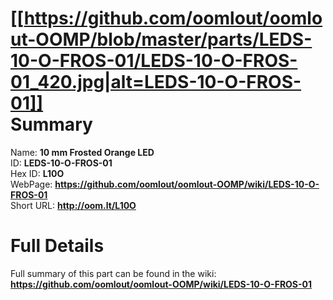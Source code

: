 
[[https://github.com/oomlout/oomlout-OOMP/blob/master/parts/LEDS-10-O-FROS-01/LEDS-10-O-FROS-01_420.jpg|alt=LEDS-10-O-FROS-01]]     
Summary
=================
  
Name: __10 mm Frosted Orange LED__    
ID: __LEDS-10-O-FROS-01__   
Hex ID: __L10O__   
WebPage: __https://github.com/oomlout/oomlout-OOMP/wiki/LEDS-10-O-FROS-01__   
Short URL: __http://oom.lt/L10O__   

Full Details
==========================
Full summary of this part can be found in the wiki:   
__https://github.com/oomlout/oomlout-OOMP/wiki/LEDS-10-O-FROS-01__    

